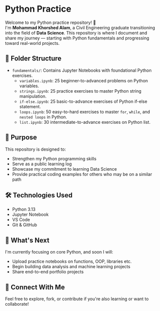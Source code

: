 # Python Practice

Welcome to my Python practice repository! 👋  
I'm **Mohammad Khorshed Alam**, a Civil Engineering graduate transitioning into the field of **Data Science**. This repository is where I document and share my journey — starting with Python fundamentals and progressing toward real-world projects.

## 📁 Folder Structure

- `fundamentals/`: Contains Jupyter Notebooks with foundational Python exercises.
  - `variables.ipynb`: 25 beginner-to-advanced problems on Python variables.
  - `strings.ipynb`: 25 practice exercises to master Python string manipulation.
  - `if-else.ipynb`: 25 basic-to-advance exercises of Python if-else statement.
  - `loops.ipynb`: 50 easy-to-hard exercises to master `for`, `while`, and `nested loops` in Python.
  - `list.ipynb`: 30 intermediate-to-advance exercises on Python list.

## 📌 Purpose

This repository is designed to:
- Strengthen my Python programming skills
- Serve as a public learning log
- Showcase my commitment to learning Data Science
- Provide practical coding examples for others who may be on a similar path

## 🛠️ Technologies Used

- Python 3.13
- Jupyter Notebook
- VS Code
- Git & GitHub

## 🚀 What's Next

I'm currently focusing on core Python, and soon I will:
- Upload practice notebooks on functions, OOP, libraries etc.
- Begin building data analysis and machine learning projects
- Share end-to-end portfolio projects

## 🤝 Connect With Me

Feel free to explore, fork, or contribute if you're also learning or want to collaborate!

